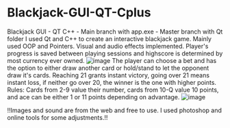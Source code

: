 # Blackjack-GUI-QT-Cplus
Blackjack GUI - QT C++ - Main branch with app.exe
                       - Master branch with Qt folder
I used Qt and C++ to create an interactive blackjack game. 
Mainly used OOP and Pointers.
Visual and audio effects implemented.
Player's progress is saved between playing sessions and highscore is determined by most currency ever owned. 
![image](https://github.com/borsadavid/Blackjack-GUI-QT-Cplus/assets/117517496/1cf6d745-4b2d-4f2d-b866-4d6198908fe2)
The player can choose a bet and has the option to either draw another card or hold/stand to let the opponent draw it's cards.
Reaching 21 grants instant victory, going over 21 means instant loss, if neither go over 20, the winner is the one with higher points.
Rules: Cards from 2-9 value their number, cards from 10-Q value 10 points, and ace can be either 1 or 11 points depending on advantage.
![image](https://github.com/borsadavid/Blackjack-GUI-QT-Cplus/assets/117517496/c12467c2-879a-4e3f-8570-d1268b6c0326)

!!Images and sound are from the web and free to use. I used photoshop and online tools for some adjustments.!!

